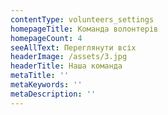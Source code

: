 ```yaml
---
contentType: volunteers_settings
homepageTitle: Команда волонтерів
homepageCount: 4
seeAllText: Переглянути всіх
headerImage: /assets/3.jpg
headerTitle: Наша команда
metaTitle: ''
metaKeywords: ''
metaDescription: ''
---
```


